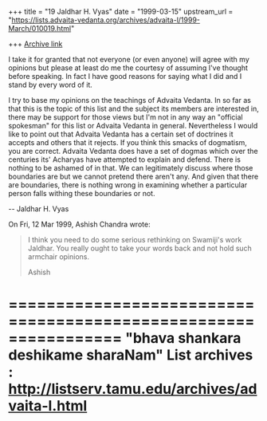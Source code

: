 +++
title = "19 Jaldhar H. Vyas"
date = "1999-03-15"
upstream_url = "https://lists.advaita-vedanta.org/archives/advaita-l/1999-March/010019.html"

+++
[Archive link](https://lists.advaita-vedanta.org/archives/advaita-l/1999-March/010019.html)

I take it for granted that not everyone (or even anyone) will agree with
my opinions but please at least do me the courtesy of assuming I've
thought before speaking.  In fact I have good reasons for saying what I
did and I stand by every word of it.

I try to base my opinions on the teachings of Advaita Vedanta.  In so far
as that this is the topic of this list and the subject its members are
interested in, there may be support for those views but I'm not in any way
an "official spokesman" for this list or Advaita Vedanta in general.
Nevertheless I would like to point out that Advaita Vedanta has a certain
set of doctrines it accepts and others that it rejects.  If you think this
smacks of dogmatism, you are correct.  Advaita Vedanta does have a set of
dogmas which over the centuries its' Acharyas have attempted to explain
and defend.  There is nothing to be ashamed of in that.  We can
legitimately discuss where those boundaries are but we cannot pretend
there aren't any.  And given that there are boundaries, there is nothing
wrong in examining whether a particular person falls withing these
boundaries or not.

--
Jaldhar H. Vyas <jaldhar at braincells.com>

On Fri, 12 Mar 1999, Ashish Chandra wrote:

> I think you need to do some serious rethinking on Swamiji's work Jaldhar.
> You really ought to take your words back and not hold such armchair
> opinions.
>
> Ashish
>

================================================================
"bhava shankara deshikame sharaNam"
List archives : http://listserv.tamu.edu/archives/advaita-l.html
================================================================


